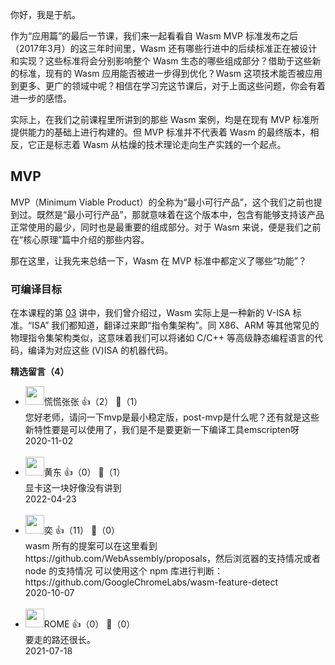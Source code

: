 你好，我是于航。

作为“应用篇”的最后一节课，我们来一起看看自 Wasm MVP 标准发布之后（2017年3月）的这三年时间里，Wasm 还有哪些行进中的后续标准正在被设计和实现？这些标准将会分别影响整个 Wasm 生态的哪些组成部分？借助于这些新的标准，现有的 Wasm 应用能否被进一步得到优化？Wasm 这项技术能否被应用到更多、更广的领域中呢？相信在学习完这节课后，对于上面这些问题，你会有着进一步的感悟。

实际上，在我们之前课程里所讲到的那些 Wasm 案例，均是在现有 MVP 标准所提供能力的基础上进行构建的。但 MVP 标准并不代表着 Wasm 的最终版本，相反，它正是标志着 Wasm 从枯燥的技术理论走向生产实践的一个起点。

## MVP

MVP（Minimum Viable Product）的全称为“最小可行产品”，这个我们之前也提到过。既然是“最小可行产品”，那就意味着在这个版本中，包含有能够支持该产品正常使用的最少，同时也是最重要的组成部分。对于 Wasm 来说，便是我们之前在“核心原理”篇中介绍的那些内容。

那在这里，让我先来总结一下，Wasm 在 MVP 标准中都定义了哪些“功能”？

### 可编译目标

在本课程的第 [03](https://time.geekbang.org/column/article/283436) 讲中，我们曾介绍过，Wasm 实际上是一种新的 V-ISA 标准。“ISA” 我们都知道，翻译过来即“指令集架构”。同 X86、ARM 等其他常见的物理指令集架构类似，这意味着我们可以将诸如 C/C++ 等高级静态编程语言的代码，编译为对应这些 (V)ISA 的机器代码。
<div><strong>精选留言（4）</strong></div><ul>
<li><img src="https://static001.geekbang.org/account/avatar/00/21/25/23/9acf29cc.jpg" width="30px"><span>慌慌张张</span> 👍（2） 💬（1）<div>您好老师，请问一下mvp是最小稳定版，post-mvp是什么呢？还有就是这些新特性要是可以使用了，我们是不是要更新一下编译工具emscripten呀</div>2020-11-02</li><br/><li><img src="https://static001.geekbang.org/account/avatar/00/1b/99/f0/280891d5.jpg" width="30px"><span>黄东</span> 👍（0） 💬（1）<div>显卡这一块好像没有讲到</div>2022-04-23</li><br/><li><img src="https://static001.geekbang.org/account/avatar/00/0f/57/4f/6fb51ff1.jpg" width="30px"><span>奕</span> 👍（11） 💬（0）<div>wasm 所有的提案可以在这里看到 https:&#47;&#47;github.com&#47;WebAssembly&#47;proposals，然后浏览器的支持情况或者 node 的支持情况 可以使用这个 npm 库进行判断： https:&#47;&#47;github.com&#47;GoogleChromeLabs&#47;wasm-feature-detect</div>2020-10-07</li><br/><li><img src="https://static001.geekbang.org/account/avatar/00/26/83/a0/84e00635.jpg" width="30px"><span>ROME</span> 👍（0） 💬（0）<div>要走的路还很长。</div>2021-07-18</li><br/>
</ul>